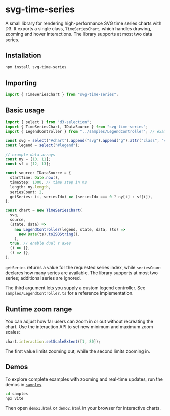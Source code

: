 # svg-time-series

A small library for rendering high-performance SVG time series charts with D3. It exports a single class, `TimeSeriesChart`, which handles drawing, zooming and hover interactions. The library supports at most two data series.

## Installation

```sh
npm install svg-time-series
```

## Importing

```ts
import { TimeSeriesChart } from "svg-time-series";
```

## Basic usage

```ts
import { select } from "d3-selection";
import { TimeSeriesChart, IDataSource } from "svg-time-series";
import { LegendController } from "../samples/LegendController"; // example

const svg = select("#chart").append("svg").append("g").attr("class", "view");
const legend = select("#legend");

// example data arrays
const ny = [10, 11];
const sf = [12, 13];

const source: IDataSource = {
  startTime: Date.now(),
  timeStep: 1000, // time step in ms
  length: ny.length,
  seriesCount: 2,
  getSeries: (i, seriesIdx) => (seriesIdx === 0 ? ny[i] : sf[i]),
};

const chart = new TimeSeriesChart(
  svg,
  source,
  (state, data) =>
    new LegendController(legend, state, data, (ts) =>
      new Date(ts).toISOString(),
    ),
  true, // enable dual Y axes
  () => {},
  () => {},
);
```

`getSeries` returns a value for the requested series index, while `seriesCount`
declares how many series are available. The library supports at most two series;
additional series are ignored.

The third argument lets you supply a custom legend controller. See
`samples/LegendController.ts` for a reference implementation.

## Runtime zoom range

You can adjust how far users can zoom in or out without recreating the chart.
Use the interaction API to set new minimum and maximum zoom scales:

```ts
chart.interaction.setScaleExtent([1, 80]);
```

The first value limits zooming out, while the second limits zooming in.

## Demos

To explore complete examples with zooming and real-time updates, run the demos in [`samples`](../samples).

```sh
cd samples
npx vite
```

Then open `demo1.html` or `demo2.html` in your browser for interactive charts.

